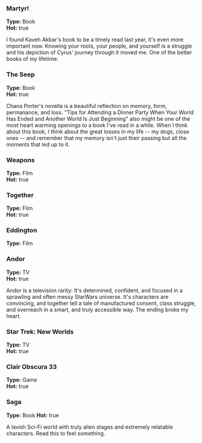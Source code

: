 ### Martyr!
**Type:** Book  
**Hot:** true

I found Kaveh Akbar's book to be a timely read last year, it's even more important now. Knowing your roots, your people, and yourself is a struggle and his depiction of Cyrus' journey through it moved me. One of the better books of my lifetime.

### The Seep
**Type:** Book  
**Hot:** true

Chana Porter's novella is a beautiful reflection on memory, form, permanance, and loss. "Tips for Attending a Dinner Party When Your World Has Ended and Another World Is Just Beginning" also might be one of the most heart warming openings to a book I've read in a while. When I think about this book, I think about the great losses in my life -- my dogs, close ones -- and remember that my memory isn't just their passing but all the moments that led up to it.

### Weapons
**Type:** Film  
**Hot:** true

### Together
**Type:** Film  
**Hot:** true

### Eddington
**Type:** Film  

### Andor
**Type:** TV  
**Hot:** true

Andor is a television rarity: It's determined, confident, and focused in a sprawling and often messy StarWars universe. It's characters are convincing, and together tell a tale of manufactured consent, class struggle, and overreach in a smart, and truly accessible way. The ending broke my heart.

### Star Trek: New Worlds
**Type:** TV  
**Hot:** true

### Clair Obscura 33
**Type:** Game  
**Hot:** true

### Saga
**Type:** Book
**Hot:** true

A lavish Sci-Fi world with truly alien stages and extremely relatable characters. Read this to feel something.
